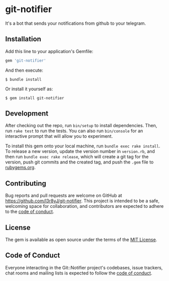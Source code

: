 # git-notifier
It's a bot that sends your notifications from github to your telegram.

## Installation

Add this line to your application's Gemfile:

```ruby
gem 'git-notifier'
```

And then execute:

    $ bundle install

Or install it yourself as:

    $ gem install git-notifier
## Development

After checking out the repo, run `bin/setup` to install dependencies. Then, run `rake test` to run the tests. You can also run `bin/console` for an interactive prompt that will allow you to experiment.

To install this gem onto your local machine, run `bundle exec rake install`. To release a new version, update the version number in `version.rb`, and then run `bundle exec rake release`, which will create a git tag for the version, push git commits and the created tag, and push the `.gem` file to [rubygems.org](https://rubygems.org).

## Contributing

Bug reports and pull requests are welcome on GitHub at https://github.com/l3r8yJ/git-notifier. This project is intended to be a safe, welcoming space for collaboration, and contributors are expected to adhere to the [code of conduct](https://github.com/l3r8yJ/git-notifier/blob/master/CODE_OF_CONDUCT.md).

## License

The gem is available as open source under the terms of the [MIT License](https://opensource.org/licenses/MIT).

## Code of Conduct

Everyone interacting in the Git::Notifier project's codebases, issue trackers, chat rooms and mailing lists is expected to follow the [code of conduct](https://github.com/[USERNAME]/git-notifier/blob/master/CODE_OF_CONDUCT.md).
